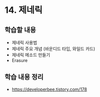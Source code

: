 # 14. 제네릭

## 학습할 내용
- 제네릭 사용법
- 제네릭 주요 개념 (바운디드 타입, 와일드 카드)
- 제네릭 메소드 만들기
- Erasure



## 학습 내용 정리
- https://developerbee.tistory.com/178
